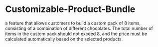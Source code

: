 # Customizable-Product-Bundle
a feature that allows customers to build a custom pack of 8 items, consisting of a combination of different chocolates. The total number of items in the custom pack should not exceed 8, and the price must be calculated automatically based on the selected products.
